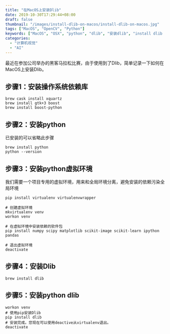 ```yaml
---
title: "在MacOS上安装Dlib"
date: 2019-10-30T17:29:44+08:00
draft: false
thumbnail: "/images/install-dlib-on-macos/install-dlib-on-macos.jpg"
tags: ["MacOS", "OpenCV", "Python"]
keywords: ["MacOS", "OSX", "python", "dlib", "安装dlib", "install dlib on macos"]
categories:
  - "计算机视觉"
  - "AI"
---
```



最近在参加公司举办的黑客马拉松比赛，由于使用到了Dlib，简单记录一下如何在MacOS上安装Dlib。

## 步骤1：安装操作系统依赖库
```shell
brew cask install xquartz
brew install gtk+3 boost
brew install boost-python
```

## 步骤2：安装python

已安装的可以省略此步骤
```shell
brew install python
python --version
```

## 步骤3：安装python虚拟环境

我们需要一个项目专用的虚拟环境，用来和全局环境分离，避免安装的依赖污染全局环境

```shell
pip install virtualenv virtualenvwrapper

# 创建虚拟环境
mkvirtualenv venv
workon venv

# 在虚拟环境中安装依赖的软件包
pip install numpy scipy matplotlib scikit-image scikit-learn ipython pandas

# 退出虚拟环境
deactivate
```

## 步骤4：安装Dlib
```shell
brew install dlib
```

## 步骤5：安装python dlib
```shell
workon venv
# 使用pip安装Dlib
pip install dlib
# 安装完成。您现在可以使用deactive从virtualenv退出。
deactivate
```



